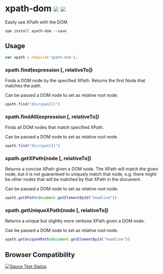 # xpath-dom [![](https://travis-ci.org/johannhof/xpath-dom.svg)](https://travis-ci.org/johannhof/xpath-dom) [![](https://img.shields.io/npm/v/xpath-dom.svg)](https://www.npmjs.com/package/xpath-dom)
Easily use XPath with the DOM

```
npm install xpath-dom --save
```

## Usage

```js
var xpath = require('xpath-dom');
```

### xpath.find(expression [, relativeTo])

Finds a DOM node by the specified XPath. Returns the first Node that matches the path.

Can be passed a DOM node to set as relative root node.

```js
xpath.find("div/span[1]")
```

### xpath.findAll(expression [, relativeTo])

Finds all DOM nodes that match specified XPath.

Can be passed a DOM node to set as relative root node.

```js
xpath.find("div/span[1]")
```

### xpath.getXPath(node [, relativeTo])

Returns a concise XPath given a DOM node. The XPath will match the given node,
but it is not guaranteed to uniquely match that node, e.g. there might
be other nodes that will be matched by that XPath in the document.

Can be passed a DOM node to set as relative root node.

```js
xpath.getXPath(document.getElementById("headline"))
```

### xpath.getUniqueXPath(node [, relativeTo])

Returns a unique but slightly more verbose XPath given a DOM node.

Can be passed a DOM node to set as relative root node.

```js
xpath.getUniqueXPath(document.getElementById("headline"))
```

## Browser Compatibility

[![Sauce Test Status](https://saucelabs.com/browser-matrix/xpath-dom.svg)](https://saucelabs.com/u/xpath-dom)

